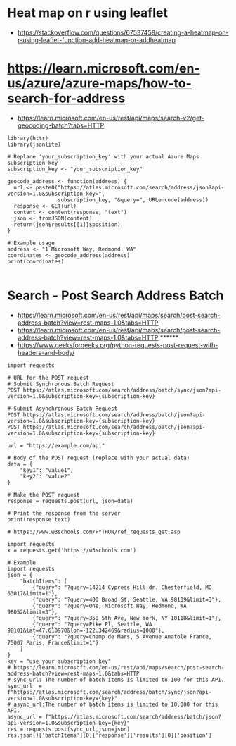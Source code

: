 # Heat map on r using leaflet   
- https://stackoverflow.com/questions/67537458/creating-a-heatmap-on-r-using-leaflet-function-add-heatmap-or-addheatmap

# https://learn.microsoft.com/en-us/azure/azure-maps/how-to-search-for-address  

- https://learn.microsoft.com/en-us/rest/api/maps/search-v2/get-geocoding-batch?tabs=HTTP

```
library(httr)
library(jsonlite)

# Replace 'your_subscription_key' with your actual Azure Maps subscription key
subscription_key <- "your_subscription_key"

geocode_address <- function(address) {
  url <- paste0("https://atlas.microsoft.com/search/address/json?api-version=1.0&subscription-key=", 
                subscription_key, "&query=", URLencode(address))
  response <- GET(url)
  content <- content(response, "text")
  json <- fromJSON(content)
  return(json$results[[1]]$position)
}

# Example usage
address <- "1 Microsoft Way, Redmond, WA"
coordinates <- geocode_address(address)
print(coordinates)


```

# Search - Post Search Address Batch   
- https://learn.microsoft.com/en-us/rest/api/maps/search/post-search-address-batch?view=rest-maps-1.0&tabs=HTTP  
- https://learn.microsoft.com/en-us/rest/api/maps/search/post-search-address-batch?view=rest-maps-1.0&tabs=HTTP ******
- https://www.geeksforgeeks.org/python-requests-post-request-with-headers-and-body/   
```
import requests  

# URL for the POST request  
# Submit Synchronous Batch Request   
POST https://atlas.microsoft.com/search/address/batch/sync/json?api-version=1.0&subscription-key={subscription-key}

# Submit Asynchronous Batch Request  
POST https://atlas.microsoft.com/search/address/batch/json?api-version=1.0&subscription-key={subscription-key}
POST https://atlas.microsoft.com/search/address/batch/json?api-version=1.0&subscription-key={subscription-key}

url = "https://example.com/api"  

# Body of the POST request (replace with your actual data)
data = {
    "key1": "value1",
    "key2": "value2"
}

# Make the POST request
response = requests.post(url, json=data)

# Print the response from the server
print(response.text)

```

```
# https://www.w3schools.com/PYTHON/ref_requests_get.asp

import requests
x = requests.get('https://w3schools.com')

```

```
# Example
import requests
json = {
    "batchItems": [
        {"query": "?query=14214 Cypress Hill dr. Chesterfield, MO 63017&limit=1"},
        {"query": "?query=400 Broad St, Seattle, WA 98109&limit=3"},
        {"query": "?query=One, Microsoft Way, Redmond, WA 98052&limit=3"},
        {"query": "?query=350 5th Ave, New York, NY 10118&limit=1"},
        {"query": "?query=Pike Pl, Seattle, WA 98101&lat=47.610970&lon=-122.342469&radius=1000"},
        {"query": "?query=Champ de Mars, 5 Avenue Anatole France, 75007 Paris, France&limit=1"}
    ]
}
key = "use your subscription key"
# https://learn.microsoft.com/en-us/rest/api/maps/search/post-search-address-batch?view=rest-maps-1.0&tabs=HTTP
# sync_url: The number of batch items is limited to 100 for this API.
sync_url  = f"https://atlas.microsoft.com/search/address/batch/sync/json?api-version=1.0&subscription-key={key}"
# async_url:The number of batch items is limited to 10,000 for this API. 
async_url = f"https://atlas.microsoft.com/search/address/batch/json?api-version=1.0&subscription-key={key}"  
res = requests.post(sync_url,json=json)  
res.json()['batchItems'][0]['response']['results'][0]['position']  


